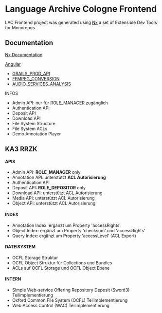 # Language Archive Cologne Frontend

LAC Frontend project was generated using [Nx](https://nx.dev) a set of Extensible Dev Tools for Monorepos.

## Documentation

[Nx Documentation](https://nx.dev/angular)

[Angular](https://angular.io)

* [GRAILS_PROD_API](https://api.ka3.uni-koeln.de)
* [FFMPEG_CONVERSION](https://grails-prod.rrz.uni-koeln.de/ka3-ffmpeg)
* [AUDIO_SERVICES_ANALYSIS](https://grails-dev.rrz.uni-koeln.de/ka3-analyse/jobOrder)

INFOS
* Admin API: nur für ROLE_MANAGER zugänglich
* Authentication API
* Deposit API
* Download API
* File System Structure
* File System ACLs
* Demo Annotation Player 

## KA3 RRZK

#### APIS
* Admin API: <strong>ROLE_MANAGER</strong> only
* Annotation API: unterstützt <strong>ACL Autorisierung</strong>
* Authentication API
* Deposit API: <strong>ROLE_DEPOSITOR</strong> only
* Download API: unterstützt ACL Autorisierung
* Media API: unterstützt ACL Autorisierung
* Object API: unterstützt ACL Autorisierung 

#### INDEX
* Annotation Index: ergänzt um Property 'accessRights'
* Object Index: ergänzt um Property 'checksum' und 'accessRights'
* Query Index: ergänzt um Property 'accessLevel' (ACL Export) 

#### DATEISYSTEM
* OCFL Storage Struktur
* OCFL Object Struktur für Collections und Bundles
* ACLs auf OCFL Storage und OCFL Object Ebene 

#### INTERN
* Simple Web-service Offering Repository Deposit (Sword3) Teilimplementierung
* Oxford Common File System (OCFL) Teilimplementierung
* Web Access Control (WAC) Teilimplementierung
